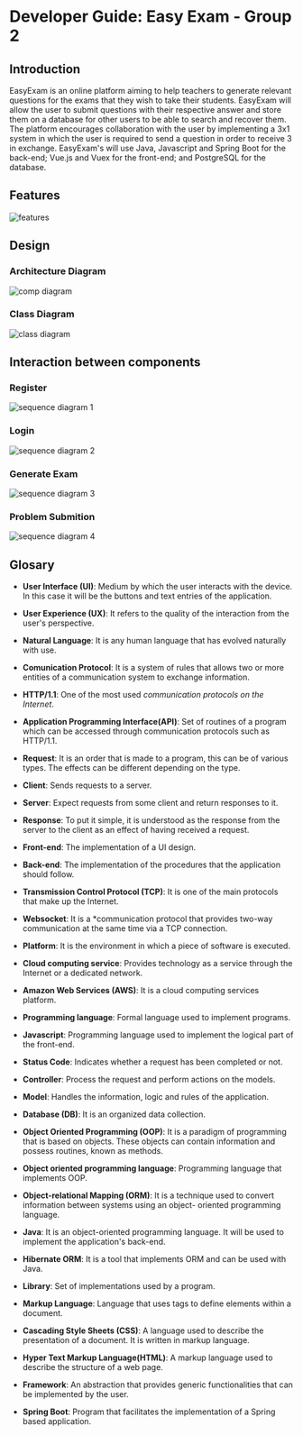 # Developer Guide: Easy Exam - Group 2

## Introduction

EasyExam is an online platform aiming to help teachers to generate relevant questions for the exams that they wish to take their students. EasyExam will allow the user to submit questions with their respective answer and store them on a database for other users to be able to search and recover them. The platform encourages collaboration with the user by implementing a 3x1 system in which the user is required to send a question in order to receive 3 in exchange.
EasyExam's will use Java,  Javascript and Spring Boot for the back-end; Vue.js and Vuex for the front-end; and PostgreSQL for the database.

## Features
![features](FeaturesPlan-1.png)

## Design

### Architecture Diagram
![comp diagram](ArchitectureDiagram.png)

### Class Diagram
![class diagram](ClassDiagram.png)

## Interaction between components

### Register
![sequence diagram 1](RegisterSeqDiagram.png)

### Login
![sequence diagram 2](LoginSeqDiagram.png)

### Generate Exam
![sequence diagram 3](examGenSeqDiagram.vpd.png)

### Problem Submition
![sequence diagram 4](SubmitProblem.png)



## Glosary

- **User Interface (UI)**: Medium by which the user interacts with the device. In this case it will be the buttons and text entries of the application.

- **User Experience (UX)**: It refers to the quality of the interaction from the user's perspective.

- **Natural Language**: It is any human language that has evolved naturally with use.

- **Comunication Protocol**: It is a system of rules that allows two or more entities of a communication system to exchange information.

- **HTTP/1.1**: One of the most used *communication protocols on the Internet*.

- **Application Programming Interface(API)**: Set of routines of a program which can be accessed through communication protocols such as HTTP/1.1.

- **Request**: It is an order that is made to a program, this can be of various types. The effects can be different depending on the type.

- **Client**: Sends requests to a server.

- **Server**: Expect requests from some client and return responses to it.

- **Response**: To put it simple, it is understood as the response from the server to the client as an effect of having received a request.

- **Front-end**: The implementation of a UI design.

- **Back-end**: The implementation of the procedures that the application should follow.

- **Transmission Control Protocol (TCP)**: It is one of the main protocols that make up the Internet.

- **Websocket**: It is a \*communication protocol that provides two-way communication at the same time via a TCP connection.

- **Platform**: It is the environment in which a piece of software is executed.

- **Cloud computing service**: Provides technology as a service through the Internet or a dedicated network.

- **Amazon Web Services (AWS)**: It is a cloud computing services platform.

- **Programming language**: Formal language used to implement programs.

- **Javascript**: Programming language used to implement the logical part of the front-end.

- **Status Code**: Indicates whether a request has been completed or not.

- **Controller**: Process the request and perform actions on the models.

- **Model**: Handles the information, logic and rules of the application.

- **Database (DB)**: It is an organized data collection.

- **Object Oriented Programming (OOP)**: It is a paradigm of programming that is based on objects. These objects can
contain information and possess routines, known as methods.

- **Object oriented programming language**: Programming language that implements OOP.

- **Object-relational Mapping (ORM)**: It is a technique used to convert information between systems using an object-
oriented programming language.

- **Java**: It is an object-oriented programming language. It will be used to implement the application's back-end.

- **Hibernate ORM**: It is a tool that implements ORM and can be used with Java.

- **Library**: Set of implementations used by a program.

- **Markup Language**: Language that uses tags to define elements within a document.

- **Cascading Style Sheets (CSS)**: A language used to describe the presentation of a document. It is written in markup
language.

- **Hyper Text Markup Language(HTML)**: A markup language used to describe the structure of a web page.

- **Framework**: An abstraction that provides generic functionalities that can be implemented by the user.

- **Spring Boot**: Program that facilitates the implementation of a Spring based application.

